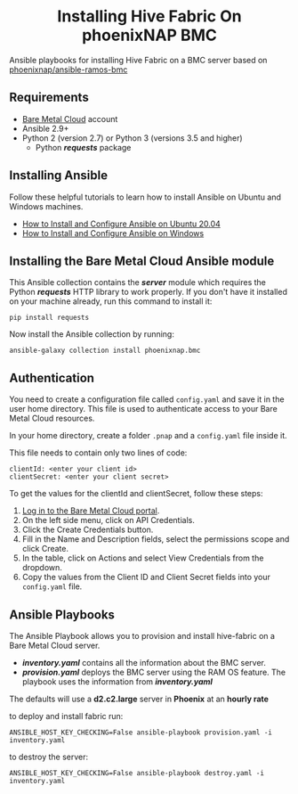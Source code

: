<h1 align="center">
  Installing Hive Fabric On phoenixNAP BMC
</h1>

<p>Ansible playbooks for installing Hive Fabric on a BMC server 
based on <a href="https://github.com/phoenixnap/ansible-ramos-bmc">phoenixnap/ansible-ramos-bmc</a></p>

## Requirements

- [Bare Metal Cloud](https://bmc.phoenixnap.com) account
- Ansible 2.9+
- Python 2 (version 2.7) or Python 3 (versions 3.5 and higher)
  - Python **_requests_** package

## Installing Ansible

Follow these helpful tutorials to learn how to install Ansible on Ubuntu and Windows machines.

- [How to Install and Configure Ansible on Ubuntu 20.04](https://phoenixnap.com/kb/install-ansible-ubuntu-20-04)
- [How to Install and Configure Ansible on Windows](https://phoenixnap.com/kb/install-ansible-on-windows)

## Installing the Bare Metal Cloud Ansible module

This Ansible collection contains the **_server_** module which requires the Python **_requests_** HTTP library to work properly. If you don't have it installed on your machine already, run this command to install it:

    pip install requests

Now install the Ansible collection by running:

    ansible-galaxy collection install phoenixnap.bmc

## Authentication

You need to create a configuration file called `config.yaml` and save it in the user home directory. This file is used to authenticate access to your Bare Metal Cloud resources.

In your home directory, create a folder `.pnap` and a `config.yaml` file inside it.

This file needs to contain only two lines of code:

    clientId: <enter your client id>
    clientSecret: <enter your client secret>

To get the values for the clientId and clientSecret, follow these steps:

1. [Log in to the Bare Metal Cloud portal](https://bmc.phoenixnap.com).
2. On the left side menu, click on API Credentials.
3. Click the Create Credentials button.
4. Fill in the Name and Description fields, select the permissions scope and click Create.
5. In the table, click on Actions and select View Credentials from the dropdown.
6. Copy the values from the Client ID and Client Secret fields into your `config.yaml` file.

## Ansible Playbooks

The Ansible Playbook allows you to provision and install hive-fabric on a Bare Metal Cloud server.
* **_inventory.yaml_** contains all the information about the BMC server.
* **_provision.yaml_** deploys the BMC server using the RAM OS feature. The playbook uses the information from **_inventory.yaml_**

The defaults will use a **d2.c2.large** server in **Phoenix** at an **hourly rate**

to deploy and install fabric run:

    
    ANSIBLE_HOST_KEY_CHECKING=False ansible-playbook provision.yaml -i inventory.yaml


to destroy the server:

    ANSIBLE_HOST_KEY_CHECKING=False ansible-playbook destroy.yaml -i inventory.yaml


